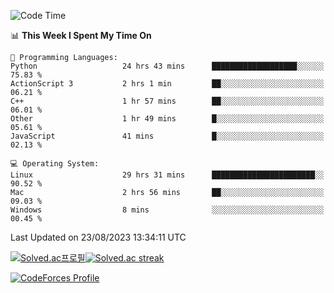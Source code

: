 
<!--START_SECTION:waka-->
![Code Time](http://img.shields.io/badge/Code%20Time-2%2C959%20hrs%204%20mins-blue)

📊 **This Week I Spent My Time On** 

```text
💬 Programming Languages: 
Python                   24 hrs 43 mins      ███████████████████░░░░░░   75.83 % 
ActionScript 3           2 hrs 1 min         ██░░░░░░░░░░░░░░░░░░░░░░░   06.21 % 
C++                      1 hr 57 mins        ██░░░░░░░░░░░░░░░░░░░░░░░   06.01 % 
Other                    1 hr 49 mins        █░░░░░░░░░░░░░░░░░░░░░░░░   05.61 % 
JavaScript               41 mins             █░░░░░░░░░░░░░░░░░░░░░░░░   02.13 % 

💻 Operating System: 
Linux                    29 hrs 31 mins      ███████████████████████░░   90.52 % 
Mac                      2 hrs 56 mins       ██░░░░░░░░░░░░░░░░░░░░░░░   09.03 % 
Windows                  8 mins              ░░░░░░░░░░░░░░░░░░░░░░░░░   00.45 % 
```


 Last Updated on 23/08/2023 13:34:11 UTC
<!--END_SECTION:waka-->


[![Solved.ac프로필](http://mazassumnida.wtf/api/generate_badge?boj=hckim96)](https://solved.ac/hckim96)[![Solved.ac streak](http://mazandi.herokuapp.com/api?handle=hckim96&theme=dark)](https://solved.ac/hckim96)


[![CodeForces Profile](https://cf.leed.at?id=hckim96)](https://codeforces.com/profile/hckim96)

